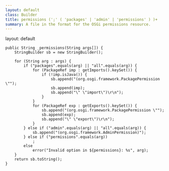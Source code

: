 ```yaml
---
layout: default
class: Builder
title: permissions (';' ( 'packages' | 'admin' | 'permissions' ) )+
summary: A file in the format for the OSGi permissions resource.
---
```

layout: default






	public String _permissions(String args[]) {
		StringBuilder sb = new StringBuilder();

		for (String arg : args) {
			if ("packages".equals(arg) || "all".equals(arg)) {
				for (PackageRef imp : getImports().keySet()) {
					if (!imp.isJava()) {
						sb.append("(org.osgi.framework.PackagePermission \"");
						sb.append(imp);
						sb.append("\" \"import\")\r\n");
					}
				}
				for (PackageRef exp : getExports().keySet()) {
					sb.append("(org.osgi.framework.PackagePermission \"");
					sb.append(exp);
					sb.append("\" \"export\")\r\n");
				}
			} else if ("admin".equals(arg) || "all".equals(arg)) {
				sb.append("(org.osgi.framework.AdminPermission)");
			} else if ("permissions".equals(arg))
				;
			else
				error("Invalid option in ${permissions}: %s", arg);
		}
		return sb.toString();
	}


